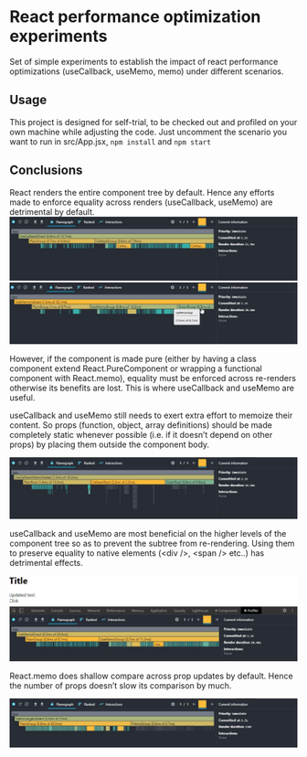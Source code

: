 # React performance optimization experiments
Set of simple experiments to establish the impact of react performance optimizations (useCallback, useMemo, memo) under different scenarios.

## Usage
This project is designed for self-trial, to be checked out and profiled on your own machine while adjusting the code. Just uncomment the scenario you want to run in src/App.jsx, `npm install` and `npm start`

## Conclusions
React renders the entire component tree by default. Hence any efforts made to enforce equality across renders (useCallback, useMemo) are detrimental by default.
[![usecallback with default components](src/scenarios/UseCallbackDirect/result-100.jpg?raw=true "useCallback with default components")][UseCallbackDirect]
[![useMemo with default components](src/scenarios/UseMemoIndirect/result-100.jpg?raw=true "useMemo with default components")][UseMemoIndirect]

However, if the component is made pure (either by having a class component extend React.PureComponent or wrapping a functional component with React.memo), equality must be enforced across re-renders otherwise its benefits are lost. This is where useCallback and useMemo are useful.

useCallback and useMemo still needs to exert extra effort to memoize their content. So props (function, object, array definitions) should be made completely static whenever possible (i.e. if it doesn’t depend on other props) by placing them outside the component body.

[![usecallback with pure components](src/scenarios/UseCallbackMemoNested/result-100.jpg?raw=true "useCallback with pure components")][UseCallbackMemoNested]

useCallback and useMemo are most beneficial on the higher levels of the component tree so as to prevent the subtree from re-rendering. Using them to preserve equality to native elements (&lt;div />, &lt;span /> etc..) has detrimental effects.

[![useMemo with default components](src/scenarios/UseMemoDirect/result-text-100.jpg?raw=true "useMemo with default components")][UseMemoDirect]

React.memo does shallow compare across prop updates by default. Hence the number of props doesn’t slow its comparison by much.

[![React.memo with many props](src/scenarios/MemoLargeIndirect/result-100.jpg?raw=true "React.memo with many props")][MemoLargeIndirect]

[UseCallbackDirect]: src/scenarios/UseCallbackDirect/index.js
[UseMemoIndirect]: src/scenarios/UseMemoIndirect/index.js
[UseCallbackMemoNested]: src/scenarios/UseCallbackMemoNested/index.js
[UseMemoDirect]: src/scenarios/UseMemoDirect/index.js
[MemoLargeIndirect]: src/scenarios/MemoLargeIndirect/index.js
